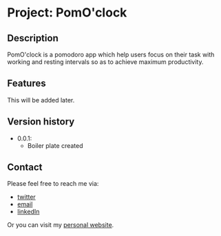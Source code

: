 # Project: PomO'clock 
## Description
PomO'clock is a pomodoro app which help users focus on their task with working and resting intervals so as to achieve maximum productivity. 


## Features
This will be added later.


## Version history
* 0.0.1:
  * Boiler plate created


## Contact
Please feel free to reach me via:
 * [twitter]([https://link](https://twitter.com/EddieLewis_92)) 
 * [email](eddie.thinhle@outlook.com)
 * [linkedIn](https://www.linkedin.com/in/thinhle-eddie/)
  
Or you can visit my [personal website](www.teddlecodes.com).